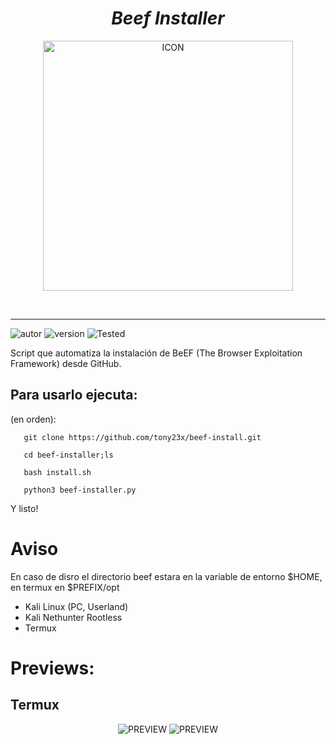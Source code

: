<h1 align="center"> <i> Beef Installer</i> </h1>
<p align="center"><img src="https://i.ibb.co/RprvrjH/Screenshot-2021-02-24-18-45-17-removebg-preview.png" alt="ICON" align="center" border="0" width="400" height="auto"></p>
<br><hr>

![autor]
![version]
![Tested]

Script que automatiza la instalación de BeEF (The Browser Exploitation Framework) desde GitHub.


## Para usarlo ejecuta:

(en orden):
        
       git clone https://github.com/tony23x/beef-install.git

       cd beef-installer;ls

       bash install.sh

       python3 beef-installer.py


Y listo!
# Aviso 
En caso de disro el directorio  beef  estara en la variable de entorno $HOME, en termux en $PREFIX/opt

* Kali Linux (PC, Userland)
* Kali Nethunter Rootless
* Termux

# Previews:
## Termux
<p align="center">
<img src="https://user-images.githubusercontent.com/55555800/115059425-28bd7300-9eac-11eb-89c7-f867da9058ae.jpg" alt="PREVIEW">
<img src="#" alt="PREVIEW">
</p>

[version]: https://img.shields.io/badge/Version-BETA%3A%20V.1.0-orange
[tested]: https://img.shields.io/badge/Tested-Kali%20Linux%20%7C%20Termux-blue
[autor]: https://img.shields.io/badge/Author-%40Th3__Pr3d4t0r-red

